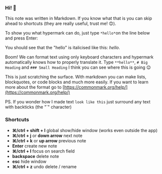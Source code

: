 ### Hi! 👋

This note was written in Markdown. If you know what that is you can skip ahead to shortcuts (they are really useful, trust me! 😊).

To show you what hypermark can do, just type `*hello*`on the line below and press Enter:

You should see that the "hello" is italicised like this: *hello*. 

Boom! We can format text using only keyboard characters and hypermark automatically knows how to properly translate it. Type `**hello**`, `# Big Heading` and `### Small Heading` I think you can see where this is going 😉

This is just scratching the surface. With markdown you can make lists, blockquotes, or code blocks and much more easily. If you want to learn more about the format go to [https://commonmark.org/help/](https://commonmark.org/help/)

PS. If you wonder how I made text `look like this` just surround any text with backticks (the "\`" character)


### Shortcuts
- **⌘/ctrl + shift + l**                  global show/hide window (works even outside the app)
- **⌘/ctrl + j** or **down arrow**    next note
- **⌘/ctrl + k** or **up arrow**        previous note
- **Enter**                                      create new note 
- **⌘/ctrl + l**                               focus on search field
- **backspace**                            delete note
- **esc**                                         hide window
- **⌘/ctrl + z**                              undo delete / rename